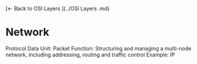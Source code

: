 [← Back to OSI Layers ](../OSI Layers .md)

# Network

Protocol Data Unit: Packet
Function: Structuring and managing a multi-node network, including addressing, routing and traffic control
Example: IP